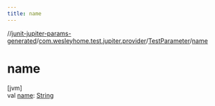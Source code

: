 ```yaml
---
title: name
---
```

//[junit-jupiter-params-generated](../../../index.html)/[com.wesleyhome.test.jupiter.provider](../index.html)/[TestParameter](index.html)/[name](name.html)



# name



[jvm]\
val [name](name.html): [String](https://kotlinlang.org/api/latest/jvm/stdlib/kotlin/-string/index.html)




